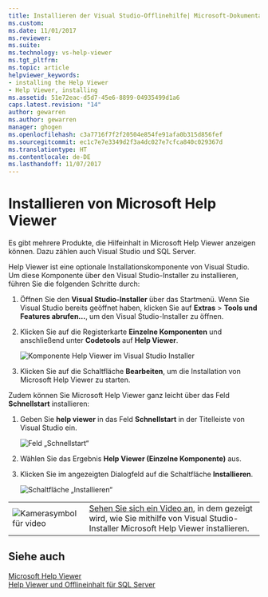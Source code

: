 ```yaml
---
title: Installieren der Visual Studio-Offlinehilfe| Microsoft-Dokumentation
ms.custom: 
ms.date: 11/01/2017
ms.reviewer: 
ms.suite: 
ms.technology: vs-help-viewer
ms.tgt_pltfrm: 
ms.topic: article
helpviewer_keywords:
- installing the Help Viewer
- Help Viewer, installing
ms.assetid: 51e72eac-d5d7-45e6-8899-04935499d1a6
caps.latest.revision: "14"
author: gewarren
ms.author: gewarren
manager: ghogen
ms.openlocfilehash: c3a7716f7f2f20504e854fe91afa0b315d856fef
ms.sourcegitcommit: ec1c7e7e3349d2f3a4dc027e7cfca840c029367d
ms.translationtype: HT
ms.contentlocale: de-DE
ms.lasthandoff: 11/07/2017
---
```

# <a name="microsoft-help-viewer-installation"></a>Installieren von Microsoft Help Viewer
Es gibt mehrere Produkte, die Hilfeinhalt in Microsoft Help Viewer anzeigen können. Dazu zählen auch Visual Studio und SQL Server.

Help Viewer ist eine optionale Installationskomponente von Visual Studio. Um diese Komponente über den Visual Studio-Installer zu installieren, führen Sie die folgenden Schritte durch:

1. Öffnen Sie den **Visual Studio-Installer** über das Startmenü. Wenn Sie Visual Studio bereits geöffnet haben, klicken Sie auf **Extras** > **Tools und Features abrufen...**, um den Visual Studio-Installer zu öffnen.

2. Klicken Sie auf die Registerkarte **Einzelne Komponenten** und anschließend unter **Codetools** auf **Help Viewer**.

   ![Komponente Help Viewer im Visual Studio Installer](media/help_viewer_vs_installer.png)

3. Klicken Sie auf die Schaltfläche **Bearbeiten**, um die Installation von Microsoft Help Viewer zu starten.

Zudem können Sie Microsoft Help Viewer ganz leicht über das Feld **Schnellstart** installieren:

1. Geben Sie **help viewer** in das Feld **Schnellstart** in der Titelleiste von Visual Studio ein.

   ![Feld „Schnellstart“](media/help_viewer_quick_launch.png)

2. Wählen Sie das Ergebnis **Help Viewer (Einzelne Komponente)** aus.

3. Klicken Sie im angezeigten Dialogfeld auf die Schaltfläche **Installieren**.

   ![Schaltfläche „Installieren“](media/help_viewer_install.png)

|         |         |
|---------|---------|
|  ![Kamerasymbol für video](../install/media/video-icon.png "Video ansehen")  |  [Sehen Sie sich ein Video an](https://mva.microsoft.com/en-us/training-courses/getting-started-with-visual-studio-2017-17798?l=ZMfaVID6D_7411787171), in dem gezeigt wird, wie Sie mithilfe von Visual Studio-Installer Microsoft Help Viewer installieren. |

## <a name="see-also"></a>Siehe auch
[Microsoft Help Viewer](../ide/microsoft-help-viewer.md)  
[Help Viewer und Offlineinhalt für SQL Server](/sql/sql-server/sql-server-help-installation)
